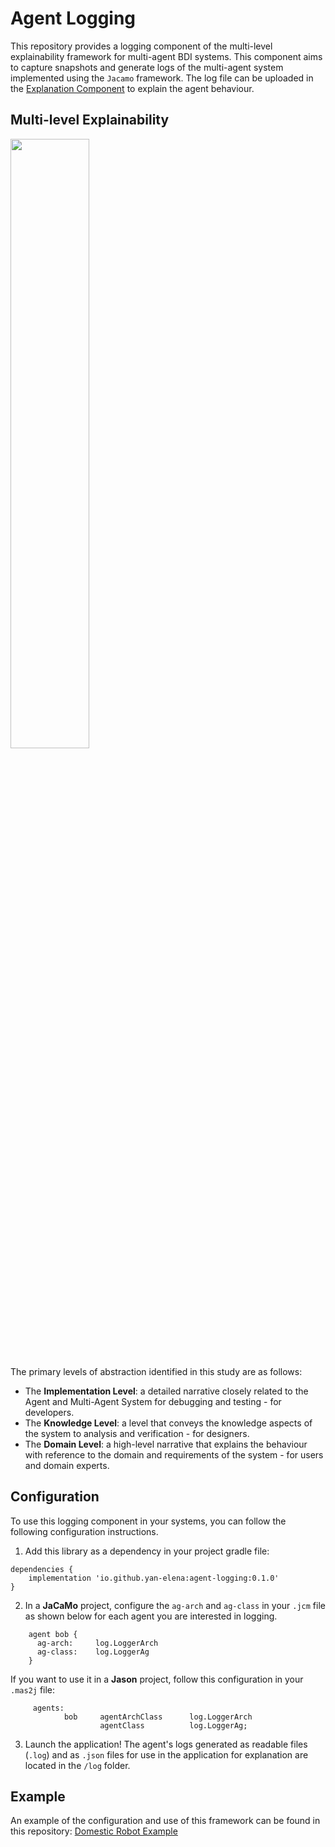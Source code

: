# Agent Logging

This repository provides a logging component of the multi-level explainability framework for multi-agent BDI systems. This component aims to capture snapshots and generate logs of the multi-agent system implemented using the `Jacamo` framework. The log file can be uploaded in the [Explanation Component](https://yan-elena.github.io/agent-explanation/) to explain the agent behaviour.

## Multi-level Explainability

<img src="https://github.com/yan-elena/agent-logging/assets/78790594/b3465e2e-b892-42b9-8ae3-3830a2d28ae6" width=50%>

The primary levels of abstraction identified in this study are as follows:
- The **Implementation Level**: a detailed narrative closely related to the Agent and Multi-Agent System for debugging and testing - for developers.
- The **Knowledge Level**: a level that conveys the knowledge aspects of the system to analysis and verification - for designers.
- The **Domain Level**: a high-level narrative that explains the behaviour with reference to the domain and requirements of the system - for users and domain experts.

## Configuration

To use this logging component in your systems, you can follow the following configuration instructions.

1. Add this library as a dependency in your project gradle file:
```
dependencies {
    implementation 'io.github.yan-elena:agent-logging:0.1.0'
}
```

2. In a **JaCaMo** project, configure the `ag-arch` and `ag-class` in your `.jcm` file as shown below for each agent you are interested in logging.
```
    agent bob { 
      ag-arch:     log.LoggerArch
      ag-class:    log.LoggerAg
    }
```

  If you want to use it in a **Jason** project, follow this configuration in your `.mas2j` file:
```
     agents:
            bob     agentArchClass      log.LoggerArch
                    agentClass          log.LoggerAg;
```

3. Launch the application! The agent's logs generated as readable files (`.log`) and as `.json` files for use in the application for explanation are located in the `/log` folder.

## Example

An example of the configuration and use of this framework can be found in this repository: [Domestic Robot Example](https://github.com/yan-elena/domestic-robot-example)
